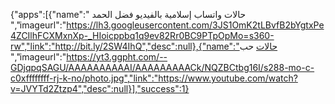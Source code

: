 
{"apps":[{"name":" حالات واتساب إسلامية بالفيديو فضل الحمد
 ","imageurl":"https://lh3.googleusercontent.com/3JS1OmK2tLBvfB2bYgtxPe4ZCIlhFCXMxnXp-_HIoicppbq1q9ev82Rr0BC9PTpOpMo=s360-rw","link":"http://bit.ly/2SW4IhQ","desc":null},{"name":"حالات  حب 
 ","imageurl":"https://yt3.ggpht.com/--GDjqpqSAGU/AAAAAAAAAAI/AAAAAAAAACk/NQZBCtbg16I/s288-mo-c-c0xffffffff-rj-k-no/photo.jpg","link":"https://www.youtube.com/watch?v=JVYTd2Ztzp4","desc":null}],"success":1}
